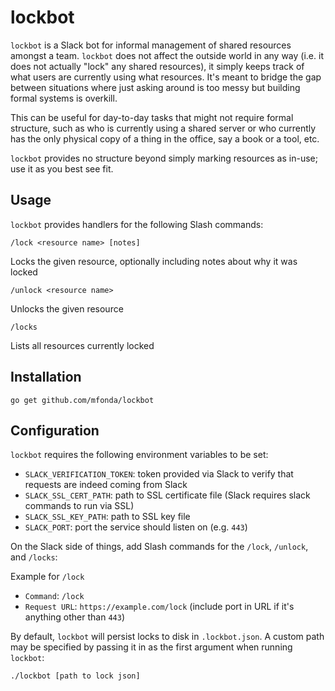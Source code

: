 # lockbot

`lockbot` is a Slack bot for informal management of shared resources amongst a team. `lockbot` does not affect
the outside world in any way (i.e. it does not actually "lock" any shared resources), it simply keeps track of
what users are currently using what resources. It's meant to bridge the gap between situations where just asking
around is too messy but building formal systems is overkill.

This can be useful for day-to-day tasks that might not require formal structure, such as who is currently using
a shared server or who currently has the only physical copy of a thing in the office, say a book or a tool, etc.

`lockbot` provides no structure beyond simply marking resources as in-use; use it as you best see fit.

## Usage

`lockbot` provides handlers for the following Slash commands:

```
/lock <resource name> [notes]
```
Locks the given resource, optionally including notes about why it was locked

```
/unlock <resource name>
```
Unlocks the given resource

```
/locks
```
Lists all resources currently locked

## Installation

```
go get github.com/mfonda/lockbot
```

## Configuration

`lockbot` requires the following environment variables to be set:

 - `SLACK_VERIFICATION_TOKEN`: token provided via Slack to verify that requests are indeed coming from Slack
 - `SLACK_SSL_CERT_PATH`: path to SSL certificate file (Slack requires slack commands to run via SSL)
 - `SLACK_SSL_KEY_PATH`: path to SSL key file
 - `SLACK_PORT`: port the service should listen on (e.g. `443`)

On the Slack side of things, add Slash commands for the `/lock`, `/unlock`, and `/locks`:

Example for `/lock`

 - `Command`: `/lock`
 - `Request URL`: `https://example.com/lock` (include port in URL if it's anything other than `443`)

By default, `lockbot` will persist locks to disk in `.lockbot.json`. A custom path may be specified by
passing it in as the first argument when running `lockbot`:

```
./lockbot [path to lock json]
```
